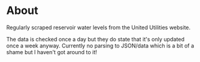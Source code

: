 # About

Regularly scraped reservoir water levels from the United Utilities website.

The data is checked once a day but they do state that it's only updated once
a week anyway. Currently no parsing to JSON/data which is a bit of a shame but
I haven't got around to it!
